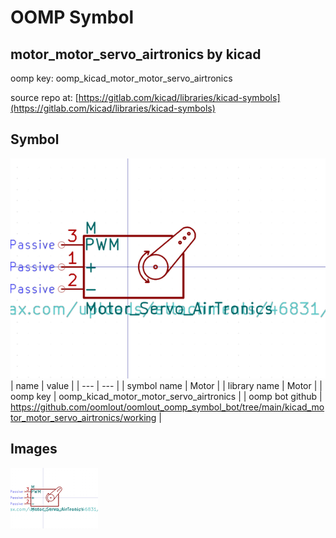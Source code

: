 # OOMP Symbol  
## motor_motor_servo_airtronics  by kicad  
  
oomp key: oomp_kicad_motor_motor_servo_airtronics  
  
source repo at: [https://gitlab.com/kicad/libraries/kicad-symbols](https://gitlab.com/kicad/libraries/kicad-symbols)  
## Symbol  
  
[![working.png](working_600.png)](working.png)  
| name | value | 
| --- | --- | 
| symbol name | Motor | 
| library name | Motor | 
| oomp key | oomp_kicad_motor_motor_servo_airtronics | 
| oomp bot github | https://github.com/oomlout/oomlout_oomp_symbol_bot/tree/main/kicad_motor_motor_servo_airtronics/working | 
## Images  
  
[![working.png](working_140.png)](working.png)  
